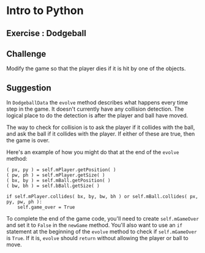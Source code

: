 Intro to Python
===============================================

Exercise : Dodgeball
------------------------

Challenge
----------

Modify the game so that the player dies if it is
hit by one of the objects.

Suggestion
----------

In `DodgeballData` the `evolve` method describes what happens
every time step in the game.  It doesn't currently have
any collision detection. The logical place to do the detection
is after the player and ball have moved.

The way to check for collision is to ask the player if it collides
with the ball, and ask the ball if it collides with the player.
If either of these are true, then the game is over.

Here's an example of how you might do that at the end of the `evolve`
method:

    ( px, py ) = self.mPlayer.getPosition( )
    ( pw, ph ) = self.mPlayer.getSize( )
    ( bx, by ) = self.mBall.getPosition( )
    ( bw, bh ) = self.bBall.getSize( )
        
    if self.mPlayer.collides( bx, by, bw, bh ) or self.mBall.collides( px, py, pw, ph ):
        self.game_over = True


To complete the end of the game code, you'll need to create `self.mGameOver` and set
it to `False` in the `newGame` method.  You'll also want to use an `if` statement at
the beginning of the `evolve` method to check if `self.mGameOver` is `True`.  If it
is, `evolve` should `return` without allowing the player or ball to move.


